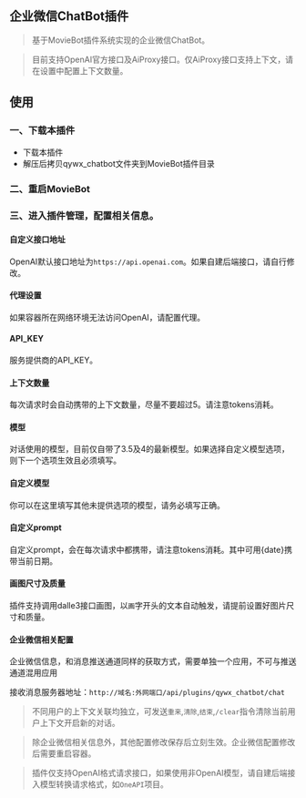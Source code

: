 <center><img src="https://raw.githubusercontent.com/htnanako/MovieBot_plugins/main/qywx_chatbot/logo.jpg"  alt=""/></center>


## 企业微信ChatBot插件

> 基于MovieBot插件系统实现的企业微信ChatBot。

> 目前支持OpenAI官方接口及AiProxy接口。仅AiProxy接口支持上下文，请在设置中配置上下文数量。

## 使用

### 一、下载本插件

- 下载本插件
- 解压后拷贝qywx_chatbot文件夹到MovieBot插件目录

### 二、重启MovieBot

### 三、进入插件管理，配置相关信息。

#### 自定义接口地址

OpenAI默认接口地址为`https://api.openai.com`。如果自建后端接口，请自行修改。

#### 代理设置

如果容器所在网络环境无法访问OpenAI，请配置代理。

#### API_KEY

服务提供商的API_KEY。

#### 上下文数量

每次请求时会自动携带的上下文数量，尽量不要超过5。请注意tokens消耗。

#### 模型

对话使用的模型，目前仅自带了3.5及4的最新模型。如果选择自定义模型选项，则下一个选项生效且必须填写。

#### 自定义模型

你可以在这里填写其他未提供选项的模型，请务必填写正确。

#### 自定义prompt

自定义prompt，会在每次请求中都携带，请注意tokens消耗。其中可用{date}携带当前日期。

#### 画图尺寸及质量

插件支持调用dalle3接口画图，以`画`字开头的文本自动触发，请提前设置好图片尺寸和质量。


#### 企业微信相关配置

企业微信信息，和消息推送通道同样的获取方式，需要单独一个应用，不可与推送通道混用应用

接收消息服务器地址：`http://域名:外网端口/api/plugins/qywx_chatbot/chat`

>不同用户的上下文关联均独立，可发送`重来`,`清除`,`结束`,`/clear`指令清除当前用户上下文开启新的对话。

>除企业微信相关信息外，其他配置修改保存后立刻生效。企业微信配置修改后需要重启容器。

>插件仅支持OpenAI格式请求接口，如果使用非OpenAI模型，请自建后端接入模型转换请求格式，如`OneAPI`项目。
